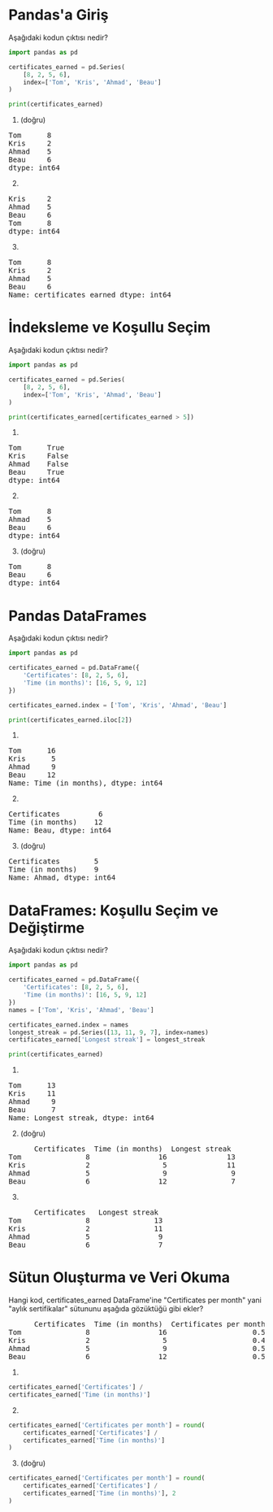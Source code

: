 # Pandas'a Giriş

Aşağıdaki kodun çıktısı nedir?
```python
import pandas as pd

certificates_earned = pd.Series(
    [8, 2, 5, 6],
    index=['Tom', 'Kris', 'Ahmad', 'Beau']
)

print(certificates_earned)
```
1. (doğru)
<pre>
Tom      8
Kris     2
Ahmad    5
Beau     6
dtype: int64
</pre>

2. 
<pre>
Kris     2
Ahmad    5
Beau     6
Tom      8
dtype: int64
</pre>

3. 
<pre>
Tom      8
Kris     2
Ahmad    5
Beau     6
Name: certificates_earned dtype: int64
</pre>

# İndeksleme ve Koşullu Seçim

Aşağıdaki kodun çıktısı nedir?
```python
import pandas as pd

certificates_earned = pd.Series(
    [8, 2, 5, 6],
    index=['Tom', 'Kris', 'Ahmad', 'Beau']
)

print(certificates_earned[certificates_earned > 5])
```

1. 
<pre>
Tom      True
Kris     False
Ahmad    False
Beau     True
dtype: int64
</pre>

2. 
<pre>
Tom      8
Ahmad    5
Beau     6
dtype: int64
</pre>

3. (doğru)
<pre>
Tom      8
Beau     6
dtype: int64
</pre>

# Pandas DataFrames

Aşağıdaki kodun çıktısı nedir?
```python
import pandas as pd

certificates_earned = pd.DataFrame({
    'Certificates': [8, 2, 5, 6],
    'Time (in months)': [16, 5, 9, 12]
})

certificates_earned.index = ['Tom', 'Kris', 'Ahmad', 'Beau']

print(certificates_earned.iloc[2])
```
1. 
<pre>
Tom      16
Kris      5
Ahmad     9
Beau     12
Name: Time (in months), dtype: int64
</pre>

2. 
<pre>
Certificates         6
Time (in months)    12
Name: Beau, dtype: int64
</pre>

3. (doğru)
<pre>
Certificates        5
Time (in months)    9
Name: Ahmad, dtype: int64
</pre>

# DataFrames: Koşullu Seçim ve Değiştirme

Aşağıdaki kodun çıktısı nedir?
```python
import pandas as pd

certificates_earned = pd.DataFrame({
    'Certificates': [8, 2, 5, 6],
    'Time (in months)': [16, 5, 9, 12]
})
names = ['Tom', 'Kris', 'Ahmad', 'Beau']

certificates_earned.index = names
longest_streak = pd.Series([13, 11, 9, 7], index=names)
certificates_earned['Longest streak'] = longest_streak

print(certificates_earned)
```

1. 
<pre>
Tom      13
Kris     11
Ahmad     9
Beau      7
Name: Longest streak, dtype: int64
</pre>

2. (doğru)
<pre>
      Certificates  Time (in months)  Longest streak
Tom               8                16              13
Kris              2                 5              11
Ahmad             5                 9               9
Beau              6                12               7
</pre>

3. 
<pre>
      Certificates   Longest streak
Tom               8               13
Kris              2               11
Ahmad             5                9
Beau              6                7
</pre>

# Sütun Oluşturma ve Veri Okuma

Hangi kod, certificates_earned DataFrame'ine "Certificates per month" yani "aylık sertifikalar" sütununu aşağıda gözüktüğü gibi ekler?
<pre>
      Certificates  Time (in months)  Certificates per month
Tom               8                16                    0.50
Kris              2                 5                    0.40
Ahmad             5                 9                    0.56
Beau              6                12                    0.50
</pre>

1. 
```python
certificates_earned['Certificates'] /
certificates_earned['Time (in months)']
```

2. 
```python
certificates_earned['Certificates per month'] = round(
    certificates_earned['Certificates'] /
    certificates_earned['Time (in months)']
)
```

3. (doğru)
```python
certificates_earned['Certificates per month'] = round(
    certificates_earned['Certificates'] /
    certificates_earned['Time (in months)'], 2
)
```
